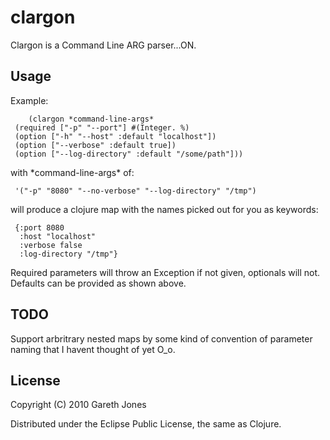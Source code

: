 # clargon

Clargon is a Command Line ARG parser...ON. 

## Usage

Example:

        (clargon *command-line-args*
     (required ["-p" "--port"] #(Integer. %)
     (option ["-h" "--host" :default "localhost"])
     (option ["--verbose" :default true])
     (option ["--log-directory" :default "/some/path"]))

with \*command-line-args\* of:

     '("-p" "8080" "--no-verbose" "--log-directory" "/tmp")

will produce a clojure map with the names picked out for you as keywords:

     {:port 8080
      :host "localhost"
      :verbose false
      :log-directory "/tmp"}

Required parameters will throw an Exception if not given, optionals
will not. Defaults can be provided as shown above.

## TODO

Support arbritrary nested maps by some kind of convention of parameter
naming that I havent thought of yet O_o.

## License

Copyright (C) 2010 Gareth Jones

Distributed under the Eclipse Public License, the same as Clojure.

